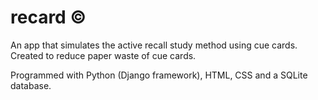 # recard ©
An app that simulates the active recall study method using cue cards. Created to reduce paper waste of cue cards. 

Programmed with Python (Django framework), HTML, CSS and a SQLite database.
